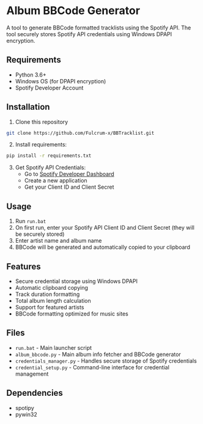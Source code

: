 # Album BBCode Generator

A tool to generate BBCode formatted tracklists using the Spotify API. The tool securely stores Spotify API credentials using Windows DPAPI encryption.

## Requirements
- Python 3.6+
- Windows OS (for DPAPI encryption)
- Spotify Developer Account

## Installation
1. Clone this repository
```bash
git clone https://github.com/Fulcrum-x/BBTracklist.git
```

2. Install requirements:
```bash
pip install -r requirements.txt
```
3. Get Spotify API Credentials:
   - Go to [Spotify Developer Dashboard](https://developer.spotify.com/dashboard)
   - Create a new application
   - Get your Client ID and Client Secret

## Usage
1. Run `run.bat`
2. On first run, enter your Spotify API Client ID and Client Secret (they will be securely stored)
3. Enter artist name and album name
4. BBCode will be generated and automatically copied to your clipboard

## Features
- Secure credential storage using Windows DPAPI
- Automatic clipboard copying
- Track duration formatting
- Total album length calculation
- Support for featured artists
- BBCode formatting optimized for music sites

## Files
- `run.bat` - Main launcher script
- `album_bbcode.py` - Main album info fetcher and BBCode generator
- `credentials_manager.py` - Handles secure storage of Spotify credentials
- `credential_setup.py` - Command-line interface for credential management

## Dependencies
- spotipy
- pywin32
